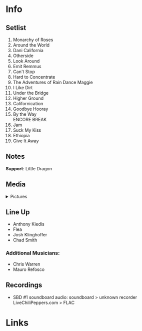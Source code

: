 # Info

## Setlist

1. Monarchy of Roses
2. Around the World
3. Dani California
4. Otherside
5. Look Around
6. Emit Remmus
7. Can't Stop
8. Hard to Concentrate
9. The Adventures of Rain Dance Maggie
10. I Like Dirt
11. Under the Bridge
12. Higher Ground
13. Californication
14. Goodbye Hooray
15. By the Way
<br> ENCORE BREAK
16. Jam
17. Suck My Kiss
18. Ethiopia
19. Give It Away

## Notes

**Support**: Little Dragon

## Media 

<details>
  <summary>Pictures</summary>
  <!--<img alt="Setlist" title="Setlist" src="_.jpg" height="200" />
  <img alt="Flyer" title="Flyer" src="_.jpg" height="200" />-->
</details>

## Line Up

* Anthony Kiedis
* Flea
* Josh Klinghoffer
* Chad Smith

### Additional Musicians:

* Chris Warren  
* Mauro Refosco

## Recordings

* SBD #1 soundboard audio: soundboard > unknown recorder LiveChiliPeppers.com > FLAC

# Links
